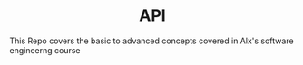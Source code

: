 <h1 align='center'> API </h1>

This Repo covers the basic to advanced concepts covered in Alx's software engineerng course
